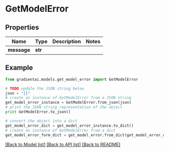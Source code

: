 # GetModelError


## Properties
Name | Type | Description | Notes
------------ | ------------- | ------------- | -------------
**message** | **str** |  | 

## Example

```python
from gradientai.models.get_model_error import GetModelError

# TODO update the JSON string below
json = "{}"
# create an instance of GetModelError from a JSON string
get_model_error_instance = GetModelError.from_json(json)
# print the JSON string representation of the object
print GetModelError.to_json()

# convert the object into a dict
get_model_error_dict = get_model_error_instance.to_dict()
# create an instance of GetModelError from a dict
get_model_error_form_dict = get_model_error.from_dict(get_model_error_dict)
```
[[Back to Model list]](../README.md#documentation-for-models) [[Back to API list]](../README.md#documentation-for-api-endpoints) [[Back to README]](../README.md)


